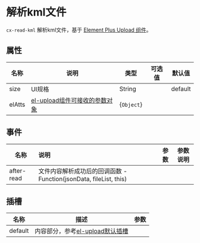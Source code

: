 # 解析kml文件

`cx-read-kml` 解析kml文件，基于 [Element Plus Upload 组件](https://element-plus.org/zh-CN/component/upload.html)。

## 属性

| 名称 | 说明 | 类型 | 可选值 | 默认值 |
| ----- | ----- | ----- | ----- | ----- |
| size | UI规格 | String | | default |
| elAtts | [el-upload组件可接收的参数对象](https://element-plus.org/zh-CN/component/upload.html#%E5%B1%9E%E6%80%A7) | {`Object`} | | |

## 事件

| 名称 | 说明 | 参数 | 参数说明 |
| ----- | :----- | ---- | ----- |
| after-read | 文件内容解析成功后的回调函数 - Function(jsonData, fileList, this) | | |

## 插槽

| 名称 | 描述 | 参数 |
| ---- | --- | --- |
| default | 内容部分，参考[el-upload默认插槽](https://element-plus.org/zh-CN/component/upload.html#%E6%8F%92%E6%A7%BD) | |
